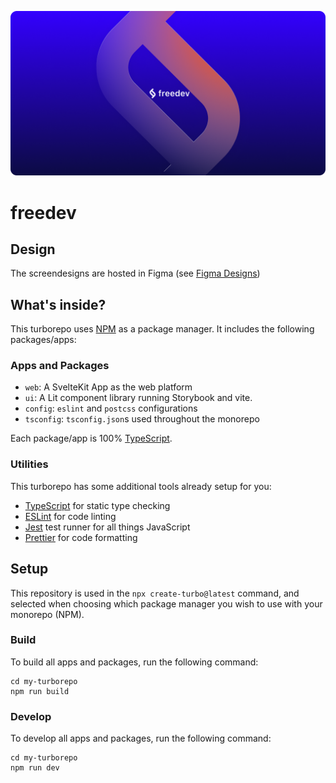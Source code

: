 ![We are freedev](freedev-og-image.png)

# freedev

## Design
The screendesigns are hosted in Figma (see [Figma Designs](https://www.figma.com/file/6XVMGp0k7nCGlJ85Nrip5f/freedev?node-id=0%3A1))

## What's inside?

This turborepo uses [NPM](https://www.npmjs.com/) as a package manager. It includes the following packages/apps:

### Apps and Packages

- `web`: A SvelteKit App as the web platform
- `ui`: A Lit component library running Storybook and vite.
- `config`: `eslint` and `postcss` configurations
- `tsconfig`: `tsconfig.json`s used throughout the monorepo

Each package/app is 100% [TypeScript](https://www.typescriptlang.org/).

### Utilities

This turborepo has some additional tools already setup for you:

- [TypeScript](https://www.typescriptlang.org/) for static type checking
- [ESLint](https://eslint.org/) for code linting
- [Jest](https://jestjs.io) test runner for all things JavaScript
- [Prettier](https://prettier.io) for code formatting

## Setup

This repository is used in the `npx create-turbo@latest` command, and selected when choosing which package manager you wish to use with your monorepo (NPM).

### Build

To build all apps and packages, run the following command:

```
cd my-turborepo
npm run build
```

### Develop

To develop all apps and packages, run the following command:

```
cd my-turborepo
npm run dev
```